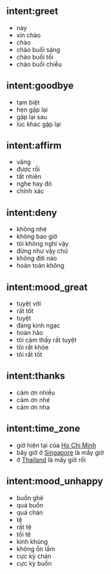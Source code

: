 ## intent:greet
- này
- xin chào
- chào
- chào buổi sáng
- chào buổi tối
- chào buổi chiều

## intent:goodbye
- tạm biệt
- hẹn gặp lại
- gặp lại sau
- lúc khác gặp lại

## intent:affirm
- vâng
- được rồi
- tất nhiên
- nghe hay đó
- chính xác

## intent:deny
- không nhé
- không bao giờ
- tôi không nghĩ vậy
- đừng như vậy chứ
- không đời nào
- hoàn toàn không

## intent:mood_great
- tuyệt vời
- rất tốt
- tuyệt
- đáng kinh ngạc
- hoàn hảo
- tôi cảm thấy rất tuyệt
- tôi rất khỏe
- tôi rất tốt

## intent:thanks
- cảm ơn nhiều
- cảm ơn nhé
- cảm ơn nha

## intent:time_zone
- giờ hiện tại của [Ho Chi Minh](timezone)
- bây giờ ở [Singapore](timezone) là mấy giờ
- ở [Thailand](timezone) là mấy giờ rồi

## intent:mood_unhappy
- buồn ghê
- quá buồn
- quá chán
- tệ
- rất tệ
- tồi tệ
- kinh khủng
- không ổn lắm
- cực kỳ chán
- cực kỳ buồn
